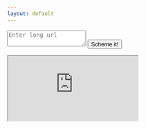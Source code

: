 ```yaml
---
layout: default
---
```

<script>
    window.onload = function() {
        // var input = document.getElementById("gsc-i-id1").focus();
        var input = document.getElementById("long_url").focus();
    };
</script>
<!-- 'https://tinyurl.com/api-create.php?url='.'https://www.example.com/'); -->
<div class="o-grid" style="margin-top:16px;">
    <form autocomplete="off">
        <textarea id="long_url" name="long_url" placeholder="Enter long url"></textarea>
        <input type="button" id="submit" value="Scheme it!" onclick="UrlShorten()">
    </form>
</div>
<div class="o-grid">
    <script async src="https://cse.google.com/cse.js?cx=d423c88702dea9eb7"></script>
    <div class="gcse-search"></div>
</div>
<div id="surfit" class="tabContent">
    <iframe src="https://surfit.io/" class="surit-io" style="display: block"></iframe>
</div>